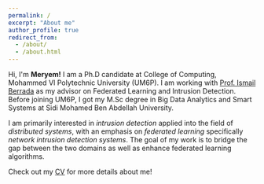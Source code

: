 ```yaml
---
permalink: /
excerpt: "About me"
author_profile: true
redirect_from:
  - /about/
  - /about.html
---
```


Hi, I'm **Meryem!** I am a Ph.D candidate at College of Computing, Mohammed VI Polytechnic University (UM6P). 
I am working with [Prof. Ismail Berrada](ismail.berrada@um6p.ma) as my advisor on Federated Learning and Intrusion Detection. 
Before joining UM6P, I got my M.Sc degree in Big Data Analytics and Smart Systems at Sidi Mohamed Ben Abdellah University.

I am primarily interested in *intrusion detection* applied into the field of *distributed systems*, 
with an emphasis on *federated learning* specifically *network intrusion detection systems*. 
The goal of my work is to bridge the gap between the two domains as well as enhance federated learning algorithms.

Check out my [CV](http://janati.github.io/files/CV.pdf) for more details about me!